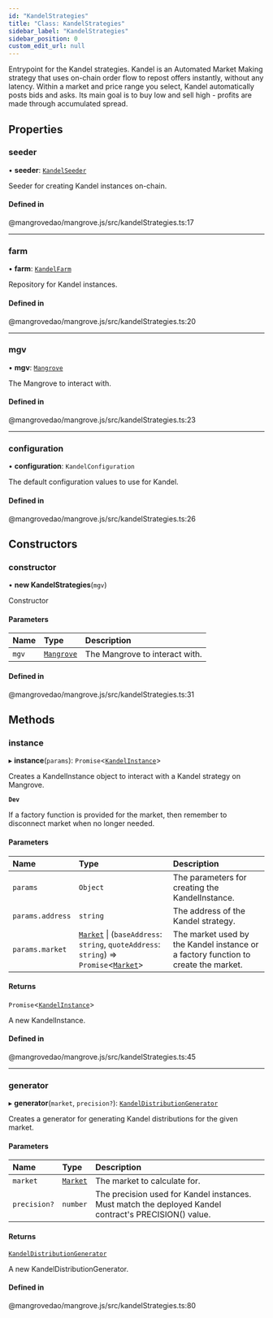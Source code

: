 ```yaml
---
id: "KandelStrategies"
title: "Class: KandelStrategies"
sidebar_label: "KandelStrategies"
sidebar_position: 0
custom_edit_url: null
---
```


Entrypoint for the Kandel strategies. Kandel is an Automated Market Making strategy that uses on-chain order flow to repost offers instantly, without any latency. Within a market and price range you select, Kandel automatically posts bids and asks. Its main goal is to buy low and sell high - profits are made through accumulated spread.

## Properties

### <a id="seeder" name="seeder"></a> seeder

• **seeder**: [`KandelSeeder`](KandelSeeder.md)

Seeder for creating Kandel instances on-chain.

#### Defined in

@mangrovedao/mangrove.js/src/kandelStrategies.ts:17

___

### <a id="farm" name="farm"></a> farm

• **farm**: [`KandelFarm`](KandelFarm.md)

Repository for Kandel instances.

#### Defined in

@mangrovedao/mangrove.js/src/kandelStrategies.ts:20

___

### <a id="mgv" name="mgv"></a> mgv

• **mgv**: [`Mangrove`](Mangrove.md)

The Mangrove to interact with.

#### Defined in

@mangrovedao/mangrove.js/src/kandelStrategies.ts:23

___

### <a id="configuration" name="configuration"></a> configuration

• **configuration**: `KandelConfiguration`

The default configuration values to use for Kandel.

#### Defined in

@mangrovedao/mangrove.js/src/kandelStrategies.ts:26

## Constructors

### <a id="constructor" name="constructor"></a> constructor

• **new KandelStrategies**(`mgv`)

Constructor

#### Parameters

| Name | Type | Description |
| :------ | :------ | :------ |
| `mgv` | [`Mangrove`](Mangrove.md) | The Mangrove to interact with. |

#### Defined in

@mangrovedao/mangrove.js/src/kandelStrategies.ts:31

## Methods

### <a id="instance" name="instance"></a> instance

▸ **instance**(`params`): `Promise`<[`KandelInstance`](KandelInstance.md)\>

Creates a KandelInstance object to interact with a Kandel strategy on Mangrove.

**`Dev`**

If a factory function is provided for the market, then remember to disconnect market when no longer needed.

#### Parameters

| Name | Type | Description |
| :------ | :------ | :------ |
| `params` | `Object` | The parameters for creating the KandelInstance. |
| `params.address` | `string` | The address of the Kandel strategy. |
| `params.market` | [`Market`](Market.md) \| (`baseAddress`: `string`, `quoteAddress`: `string`) => `Promise`<[`Market`](Market.md)\> | The market used by the Kandel instance or a factory function to create the market. |

#### Returns

`Promise`<[`KandelInstance`](KandelInstance.md)\>

A new KandelInstance.

#### Defined in

@mangrovedao/mangrove.js/src/kandelStrategies.ts:45

___

### <a id="generator" name="generator"></a> generator

▸ **generator**(`market`, `precision?`): [`KandelDistributionGenerator`](KandelDistributionGenerator.md)

Creates a generator for generating Kandel distributions for the given market.

#### Parameters

| Name | Type | Description |
| :------ | :------ | :------ |
| `market` | [`Market`](Market.md) | The market to calculate for. |
| `precision?` | `number` | The precision used for Kandel instances. Must match the deployed Kandel contract's PRECISION() value. |

#### Returns

[`KandelDistributionGenerator`](KandelDistributionGenerator.md)

A new KandelDistributionGenerator.

#### Defined in

@mangrovedao/mangrove.js/src/kandelStrategies.ts:80
